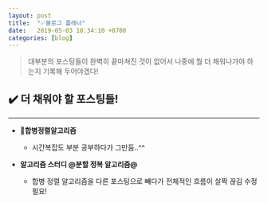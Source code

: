 ```yaml
---
layout: post
title:  "✅블로그 플래너"
date:   2019-05-03 18:34:10 +0700
categories: [blog]
---
```



> 대부분의 포스팅들이 완벽히 끝마쳐진 것이 없어서 나중에 뭘 더 채워나가야 하는지 기록해 두어야겠다!





## ✔️ 더 채워야 할 포스팅들!
--- 

-  __🔗합병정렬알고리즘__

	- 시간복잡도 부분 공부하다가 그만둠..^^

- __알고리즘 스터디 @분할 정복 알고리즘@__

	- 합병 정렬 알고리즘을 다른 포스팅으로 빼다가 전체적인 흐름이 살짝 끊김 수정필요!